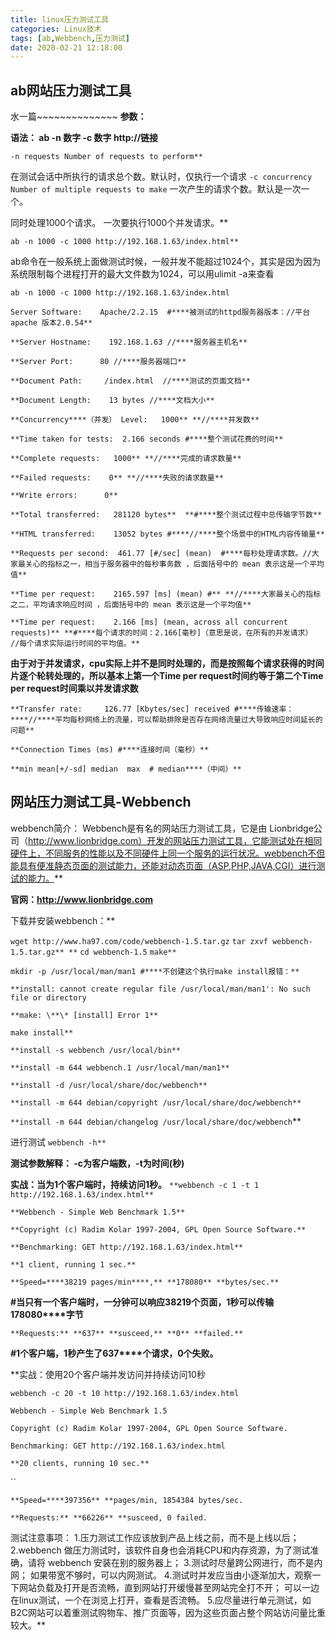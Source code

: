 ```yaml
---
title: linux压力测试工具
categories: Linux技术
tags: [ab,Webbench,压力测试]
date: 2020-02-21 12:18:00
---
```

## ab网站压力测试工具
水一篇~~~~~~~~~~~~~~
**参数：**

**语法： ab -n 数字 -c 数字 http://链接**

`-n requests Number of requests to perform**`

在测试会话中所执行的请求总个数。默认时，仅执行一个请求
 `-c concurrency Number of multiple requests to make`
 一次产生的请求个数。默认是一次一个。

 同时处理1000个请求。 一次要执行1000个并发请求。**

 `ab -n 1000 -c 1000 http://192.168.1.63/index.html**`

ab命令在一般系统上面做测试时候，一般并发不能超过1024个，其实是因为因为系统限制每个进程打开的最大文件数为1024，可以用ulimit -a来查看

`ab -n 1000 -c 1000 http://192.168.1.63/index.html`

 

`Server Software:    Apache/2.2.15  #****被测试的httpd服务器版本：//平台apache 版本2.0.54**`

`**Server Hostname:    192.168.1.63 //****服务器主机名**`

`**Server Port:      80 //****服务器端口**`

`**Document Path:     /index.html  //****测试的页面文档**`

`**Document Length:    13 bytes //****文档大小**`

`**Concurrency****（并发） Level:   1000** **//****并发数**`

`**Time taken for tests:  2.166 seconds #****整个测试花费的时间**`

`**Complete requests:   1000** **//****完成的请求数量**`

`**Failed requests:    0** **//****失败的请求数量**`

`**Write errors:      0**`

`**Total transferred:   281120 bytes**  **#****整个测试过程中总传输字节数**`

`**HTML transferred:    13052 bytes #****//****整个场景中的HTML内容传输量**`

`**Requests per second:  461.77 [#/sec] (mean)  #****每秒处理请求数。//大家最关心的指标之一，相当于服务器中的每秒事务数 ，后面括号中的 mean 表示这是一个平均值**`

`**Time per request:    2165.597 [ms] (mean) #** **//****大家最关心的指标之二，平均请求响应时间 ，后面括号中的 mean 表示这是一个平均值**`

`**Time per request:    2.166 [ms] (mean, across all concurrent requests)** **#****每个请求的时间：2.166[毫秒]（意思是说，在所有的并发请求） //每个请求实际运行时间的平均值。**`

**由于对于并发请求，cpu实际上并不是同时处理的，而是按照每个请求获得的时间片逐个轮转处理的，所以基本上第一个Time per request时间约等于第二个Time per request时间乘以并发请求数**

 

`**Transfer rate:     126.77 [Kbytes/sec] received #****传输速率：****//****平均每秒网络上的流量，可以帮助排除是否存在网络流量过大导致响应时间延长的问题**`



`**Connection Times (ms) #****连接时间（毫秒）**`

 `**min mean[+/-sd] median  max  # median****（中间）**`

## **网站压力测试工具-Webbench**

webbench简介：
 Webbench是有名的网站压力测试工具，它是由 Lionbridge公司（http://www.lionbridge.com）开发的网站压力测试工具，它能测试处在相同硬件上，不同服务的性能以及不同硬件上同一个服务的运行状况。webbench不但能具有便准静态页面的测试能力，还能对动态页面（ASP,PHP,JAVA,CGI）进行测试的能力。**

**官网：http://www.lionbridge.com**

 

 

下载并安装webbench：** 

`wget http://www.ha97.com/code/webbench-1.5.tar.gz`
`tar zxvf webbench-1.5.tar.gz** **`
`cd webbench-1.5`
`make**` 

 `mkdir -p /usr/local/man/man1 #****不创建这个执行make install报错：**`

`**install: cannot create regular file /usr/local/man/man1': No such file or directory`

`**make: \**\* [install] Error 1**`

`make install**`

`**install -s webbench /usr/local/bin**`   

`**install -m 644 webbench.1 /usr/local/man/man1**`  

`**install -d /usr/local/share/doc/webbench**`

`**install -m 644 debian/copyright /usr/local/share/doc/webbench**`

`**install -m 644 debian/changelog /usr/local/share/doc/webbench`**

 

进行测试
 `webbench -h**`

**测试参数解释：
  -c为客户端数，-t为时间(秒)**

**实战：当为1个客户端时，持续访问1秒。** 
`**webbench -c 1 -t 1 http://192.168.1.63/index.html**`

`**Webbench - Simple Web Benchmark 1.5**`

`**Copyright (c) Radim Kolar 1997-2004, GPL Open Source Software.**`


`**Benchmarking: GET http://192.168.1.63/index.html**`

`**1 client, running 1 sec.**`


`**Speed=****38219 pages/min****,** **178080** **bytes/sec.**`

**#****当只有一个客户端时，一分钟可以响应****38219****个页面，1秒可以传输****178080****字节**

 

`**Requests:** **637** **susceed,** **0** **failed.**`

**#1****个客户端，1秒产生了****637****个请求，0个失败。**

 

**实战：使用20个客户端并发访问并持续访问10秒
 


`webbench -c 20 -t 10 http://192.168.1.63/index.html`

`Webbench - Simple Web Benchmark 1.5`

`Copyright (c) Radim Kolar 1997-2004, GPL Open Source Software.`


`Benchmarking: GET http://192.168.1.63/index.html`

`**20 clients, running 10 sec.**`

`` 

`**Speed=****397356** **pages/min, 1854384 bytes/sec.`

`**Requests:** **66226** **susceed, 0 failed.`

 

测试注意事项：
 1.压力测试工作应该放到产品上线之前，而不是上线以后；
 2.webbench 做压力测试时，该软件自身也会消耗CPU和内存资源，为了测试准确，请将 webbench 安装在别的服务器上；
 3.测试时尽量跨公网进行，而不是内网； 如果带宽不够时，可以内网测试。
 4.测试时并发应当由小逐渐加大，观察一下网站负载及打开是否流畅，直到网站打开缓慢甚至网站完全打不开； 可以一边在linux测试，一个在浏览上打开，查看是否流畅。
 5.应尽量进行单元测试，如B2C网站可以着重测试购物车、推广页面等，因为这些页面占整个网站访问量比重较大。**

